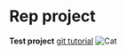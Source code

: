 # Rep project
**Test project**
[git tutorial](https://www.youtube.com/watch?v=EYIvWWx1YDw&index=2&list=PLGLfVvz_LVvQHO1PfyscjIPkNJjgHsLyH "Derek tutorial")
![Cat](https://www.google.ae/imgres?imgurl=https%3A%2F%2Fwww.petfinder.com%2Fwp-content%2Fuploads%2F2012%2F11%2F91615172-find-a-lump-on-cats-skin-632x475.jpg&imgrefurl=https%3A%2F%2Fwww.petfinder.com%2Fcats%2F&docid=Yz37EcZzoLb_6M&tbnid=ZGXCeasAZAxoEM%3A&vet=10ahUKEwiXhOyXnMjVAhWJD8AKHTTuDDYQMwjVASgBMAE..i&w=632&h=475&bih=678&biw=1301&q=cat&ved=0ahUKEwiXhOyXnMjVAhWJD8AKHTTuDDYQMwjVASgBMAE&iact=mrc&uact=8 "An image of my cat")

